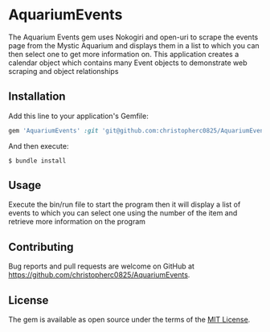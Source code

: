 # AquariumEvents

The Aquarium Events gem uses Nokogiri and open-uri to scrape the events page from the Mystic Aquarium and displays them in a list to which you can then select one to get more information on. This application creates a calendar object which contains many Event objects to demonstrate web scraping and object relationships

## Installation

Add this line to your application's Gemfile:

```ruby
gem 'AquariumEvents' :git 'git@github.com:christopherc0825/AquariumEvents.git'
```

And then execute:

    $ bundle install


## Usage

Execute the bin/run file to start the program then it will display a list of events to which you can select one using the number of the item and retrieve more information on the program


## Contributing

Bug reports and pull requests are welcome on GitHub at https://github.com/christopherc0825/AquariumEvents.


## License

The gem is available as open source under the terms of the [MIT License](https://opensource.org/licenses/MIT).
